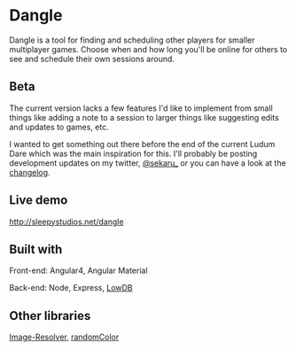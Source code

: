 # Dangle

Dangle is a tool for finding and scheduling other players for smaller multiplayer games. Choose when and how long you'll be online for others to see and schedule their own sessions around.

## Beta

The current version lacks a few features I'd like to implement from small things like adding a note to a session to larger things like suggesting edits and updates to games, etc. 

I wanted to get something out there before the end of the current Ludum Dare which was the main inspiration for this. I'll probably be posting development updates on my twitter, [@sekaru_](http://twitter.com/sekaru_) or you can have a look at the [changelog](/CHANGELOG.md).

## Live demo

http://sleepystudios.net/dangle

## Built with

Front-end: Angular4, Angular Material

Back-end: Node, Express, [LowDB](https://github.com/typicode/lowdb)

## Other libraries
[Image-Resolver](https://www.npmjs.com/package/image-resolver), [randomColor](https://www.npmjs.com/package/randomcolor)


